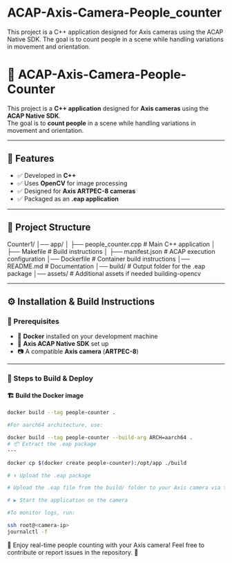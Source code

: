 # ACAP-Axis-Camera-People_counter
This project is a C++ application designed for Axis cameras using the ACAP Native SDK. The goal is to count people in a scene while handling variations in movement and orientation.

# 🎯 ACAP-Axis-Camera-People-Counter

This project is a **C++ application** designed for **Axis cameras** using the **ACAP Native SDK**.  
The goal is to **count people** in a scene while handling variations in movement and orientation.

---

## 🚀 Features

- ✅ Developed in **C++**
- ✅ Uses **OpenCV** for image processing
- ✅ Designed for **Axis ARTPEC-8 cameras**
- ✅ Packaged as an **.eap application**

---

## 📁 Project Structure


Counter1/
│── app/
│   ├── people_counter.cpp  # Main C++ application
│   ├── Makefile            # Build instructions
│   ├── manifest.json       # ACAP execution configuration
│── Dockerfile              # Container build instructions
│── README.md               # Documentation
│── build/                  # Output folder for the .eap package
│── assets/                 # Additional assets if needed
building-opencv


---

## ⚙️ Installation & Build Instructions

### 📌 Prerequisites

- 🐳 **Docker** installed on your development machine  
- 🎯 **Axis ACAP Native SDK** set up  
- 📷 A compatible **Axis camera** (**ARTPEC-8**)  

---

### 🔧 Steps to Build & Deploy

#### 🏗️ **Build the Docker image**  

```sh
docker build --tag people-counter .

#For aarch64 architecture, use:

docker build --tag people-counter --build-arg ARCH=aarch64 .
# 📦 Extract the .eap package
---

docker cp $(docker create people-counter):/opt/app ./build

# ⬆️ Upload the .eap package

# Upload the .eap file from the build/ folder to your Axis camera via the web interface or API.

# ▶️ Start the application on the camera

#To monitor logs, run:

ssh root@<camera-ip>
journalctl -f

```
🎯 Enjoy real-time people counting with your Axis camera!
Feel free to contribute or report issues in the repository. 🚀
